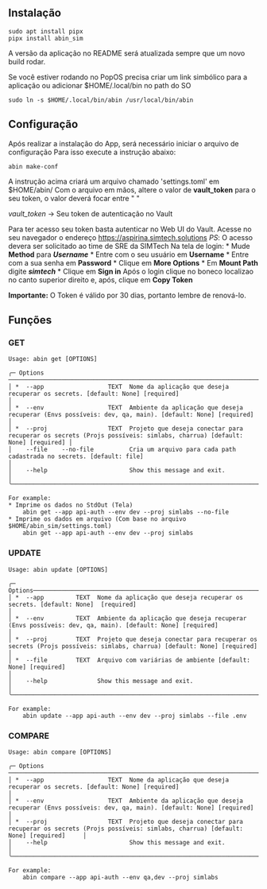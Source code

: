 ## Instalação

```
sudo apt install pipx
pipx install abin_sim

```
A versão da aplicação no README será atualizada sempre que um novo build rodar.

Se você estiver rodando no PopOS precisa criar um link simbólico para a aplicação ou adicionar $HOME/.local/bin no path do SO
```
sudo ln -s $HOME/.local/bin/abin /usr/local/bin/abin
```


## Configuração

Após realizar a instalação do App, será necessário iniciar o arquivo de configuração
Para isso execute a instrução abaixo:
```
abin make-conf
```

A instrução acima criará um arquivo chamado 'settings.toml' em $HOME/abin/
Com o arquivo em mãos, altere o valor de **vault_token** para o seu token, o valor deverá focar entre " "

*vault_token* -> Seu token de autenticação no Vault

Para ter acesso seu token basta autenticar no Web UI do Vault.
Acesse no seu navegador o endereço https://aspirina.simtech.solutions
*PS*: O acesso devera ser solicitado ao time de SRE da SIMTech
Na tela de login:
    * Mude **Method** para ***Username***
    * Entre com o seu usuário em **Username**
    * Entre com a sua senha em **Password**
    * Clique em **More Options**
    * Em **Mount Path** digite ***simtech***
    * Clique em **Sign in**
Após o login clique no boneco localizao no canto superior direito e, após, clique em **Copy Token**

**Importante:** O Token é válido por 30 dias, portanto lembre de renová-lo.

## Funções
    
### GET
    Usage: abin get [OPTIONS]                                                                                                                            
                                                                                                                                                      
    ╭─ Options ────────────────────────────────────────────────────────────────────────────────────────────────────────────────────────────────────────────╮
    │ *  --app                  TEXT  Nome da aplicação que deseja recuperar os secrets. [default: None] [required]                                        │
    │ *  --env                  TEXT  Ambiente da aplicação que deseja recuperar (Envs possíveis: dev, qa, main). [default: None] [required]               │
    │ *  --proj                 TEXT  Projeto que deseja conectar para recuperar os secrets (Projs possíveis: simlabs, charrua) [default: None] [required] │
    │    --file    --no-file          Cria um arquivo para cada path cadastrada no secrets. [default: file]                                                │
    │    --help                       Show this message and exit.                                                                                          │
    ╰──────────────────────────────────────────────────────────────────────────────────────────────────────────────────────────────────────────────────────╯

    For example:
    * Imprime os dados no StdOut (Tela)
        abin get --app api-auth --env dev --proj simlabs --no-file
    * Imprime os dados em arquivo (Com base no arquivo $HOME/abin_sim/settings.toml)
        abin get --app api-auth --env dev --proj simlabs

### UPDATE
    Usage: abin update [OPTIONS] 
                                               
    ╭─ Options─────────────────────────────────────────────────────────────────────────────────────────────────────────────────────────────────────╮
    │ *  --app         TEXT  Nome da aplicação que deseja recuperar os secrets. [default: None]  [required]                                        │
    │ *  --env         TEXT  Ambiente da aplicação que deseja recuperar (Envs possíveis: dev, qa, main). [default: None] [required]                │
    │ *  --proj        TEXT  Projeto que deseja conectar para recuperar os secrets (Projs possíveis: simlabs, charrua) [default: None] [required]  │
    │ *  --file        TEXT  Arquivo com variárias de ambiente [default: None] [required]                                                          │
    │    --help              Show this message and exit.                                                                                           │
    ╰──────────────────────────────────────────────────────────────────────────────────────────────────────────────────────────────────────────────╯

    For example:
        abin update --app api-auth --env dev --proj simlabs --file .env

### COMPARE
    Usage: abin compare [OPTIONS]

    ╭─ Options ────────────────────────────────────────────────────────────────────────────────────────────────────────────────────────────────────────────────╮
    │ *  --app                  TEXT  Nome da aplicação que deseja recuperar os secrets. [default: None] [required]                                            │
    │ *  --env                  TEXT  Ambiente da aplicação que deseja recuperar (Envs possíveis: dev, qa, main). [default: None] [required]                   │
    │ *  --proj                 TEXT  Projeto que deseja conectar para recuperar os secrets (Projs possíveis: simlabs, charrua) [default: None] [required]     │
    │    --help                       Show this message and exit.                                                                                              │
    ╰──────────────────────────────────────────────────────────────────────────────────────────────────────────────────────────────────────────────────────────╯

    For example:
        abin compare --app api-auth --env qa,dev --proj simlabs